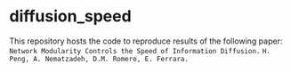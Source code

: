 # diffusion_speed

This repository hosts the code to reproduce results of the following paper:
`Network Modularity Controls the Speed of Information Diffusion.`
`H. Peng, A. Nematzadeh, D.M. Romero, E. Ferrara.`
